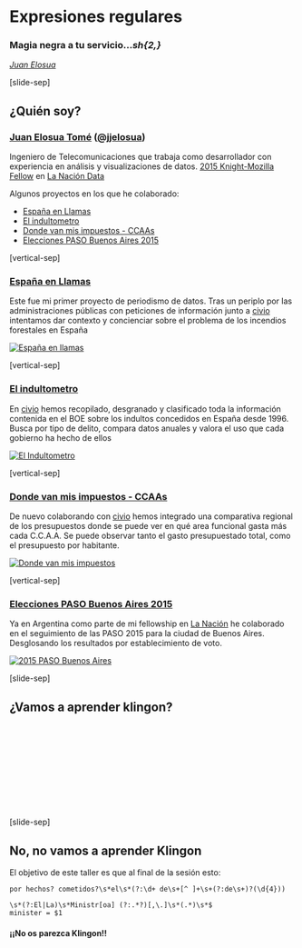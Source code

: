 # Expresiones regulares
### Magia negra a tu servicio..._sh{2,}_

_[Juan Elosua][blog]_ 

[blog]: http://www.juanelosua.com

[slide-sep]

## ¿Quién soy?

### [Juan Elosua Tomé][blog] ([@jjelosua][twitter])

Ingeniero de Telecomunicaciones que trabaja como desarrollador con experiencia en análisis y visualizaciones de datos. [2015 Knight-Mozilla Fellow][fellow] en [La Nación Data][lndata]

Algunos proyectos en los que he colaborado:
* <a target="_blank" href="http://www.espanaenllamas.es">España en Llamas</a>
* <a target="_blank" href="http://www.elindultometro.es">El indultometro</a>
* <a target="_blank" href="http://dondevanmisimpuestos/ccaa">Donde van mis impuestos - CCAAs</a>
* <a target="_blank" href="http://www.lanacion.com.ar/1788681-como-fueron-los-resultados-de-las-paso-en-la-escuela-donde-votaste">Elecciones PASO Buenos Aires 2015</a>

[blog]: http://www.juanelosua.com
[twitter]: https://twitter.com/jjelosua
[fellow]: http://opennews.org/what/fellowships/2015meet
[lndata]: http://www.lanacion.com.ar/data

[vertical-sep]

### <a target="_blank" href="http://www.espanaenllamas.es">España en Llamas</a>

Este fue mi primer proyecto de periodismo de datos. Tras un periplo por las administraciones públicas con peticiones de información junto a [civio][civio] intentamos dar contexto y concienciar sobre el problema de los incendios forestales en España

<!-- .element: class="proj_desc"-->

<a target="_blank" href="http://www.espanaenllamas.es">
    <img alt="España en llamas" class="img_60" data-src="images/eel.jpg"></img>
</a>

[civio]: http://civio.es

[vertical-sep]

### <a target="_blank" href="http://www.elindultometro.es">El indultometro</a>

En [civio][civio] hemos recopilado, desgranado y clasificado toda la información contenida en el BOE sobre los indultos concedidos en España desde 1996. Busca por tipo de delito, compara datos anuales y valora el uso que cada gobierno ha hecho de ellos

<!-- .element: class="proj_desc"-->

<a target="_blank" href="http://www.elindultometro.es">
    <img alt="El Indultometro" class="img_60" data-src="images/EI.jpg"></img>
</a>

[civio]: http://civio.es

[vertical-sep]

### <a target="_blank" href="http://dondevanmisimpuestos.es/ccaa">Donde van mis impuestos - CCAAs</a>

De nuevo colaborando con [civio][civio] hemos integrado una comparativa regional de los presupuestos donde se puede ver en qué area funcional gasta más cada C.C.A.A. Se puede observar tanto el gasto presupuestado total, como el presupuesto por habitante.

<!-- .element: class="proj_desc"-->

<a target="_blank" href="http://dondevanmisimpuestos/ccaa">
    <img alt="Donde van mis impuestos" class="img_60" data-src="images/DVMI.jpg"></img>
</a>

[civio]: http://civio.es

[vertical-sep]

### <a target="_blank" href="http://www.lanacion.com.ar/1788681-como-fueron-los-resultados-de-las-paso-en-la-escuela-donde-votaste">Elecciones PASO Buenos Aires 2015</a>

Ya en Argentina como parte de mi fellowship en [La Nación][lanacion] he colaborado en el seguimiento de las PASO 2015 para la ciudad de Buenos Aires. Desglosando los resultados por establecimiento de voto.

<!-- .element: class="proj_desc"-->

<a target="_blank" href="http://www.lanacion.com.ar/1788681-como-fueron-los-resultados-de-las-paso-en-la-escuela-donde-votaste">
    <img alt="2015 PASO Buenos Aires" class="img_60" data-src="images/PASO.jpg"></img>
</a>

[lanacion]: http://www.lanacion.com.ar/

[slide-sep]

## ¿Vamos a aprender klingon?

<iframe class="stretch" data-src="https://www.youtube.com/embed/3g_97I3AGtI" frameborder="0" allowfullscreen></iframe>

[slide-sep]

## No, no vamos a aprender Klingon

El objetivo de este taller es que al final de la sesión esto:

```
por hechos? cometidos?\s*el\s*(?:\d+ de\s+[^ ]+\s+(?:de\s+)?(\d{4}))

\s*(?:El|La)\s*Ministr[oa] (?:.*?)[,\.]\s*(.*)\s*$
minister = $1
```

#### ¡¡No os parezca Klingon!!